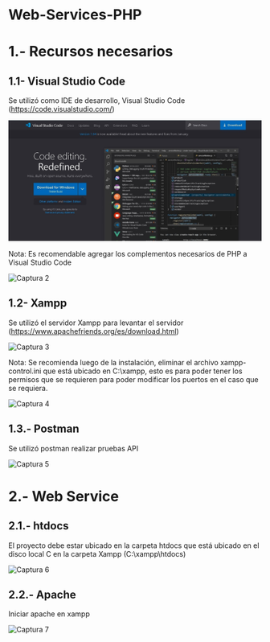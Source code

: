 # Web-Services-PHP
#
1.- Recursos necesarios
=====

1.1- Visual Studio Code 
-------
Se utilizó como IDE de desarrollo, Visual Studio Code (https://code.visualstudio.com/)

![Captura 1](https://github.com/AlexAndrangoCatota/Web-Services-PHP/blob/main/Capturas%20de%20pantalla/1.-VisualCode.jpg?raw=true)

Nota: Es recomendable agregar los complementos necesarios de PHP a Visual Studio Code

![Captura 2]()

1.2- Xampp  
-------
Se utilizó el servidor Xampp para levantar el servidor (https://www.apachefriends.org/es/download.html)

![Captura 3]()

Nota: Se recomienda luego de la instalación, eliminar el archivo xampp-control.ini que está ubicado en C:\xampp, esto es para poder tener los permisos que se requieren para poder modificar los puertos en el caso que se requiera.

![Captura 4]()

1.3.- Postman
-------
Se utilizó postman realizar pruebas API

![Captura 5]()

#
2.- Web Service
=====

2.1.- htdocs
-------
El proyecto debe estar ubicado en la carpeta htdocs que está ubicado en el disco local C en la carpeta Xampp (C:\xampp\htdocs)

![Captura 6]()

2.2.- Apache
-------
Iniciar apache en xampp

![Captura 7]()

